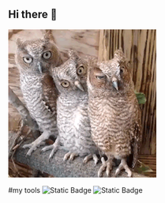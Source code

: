 ## Hi there 👋

<img src="https://github.com/Velsee/Velsee/blob/main/66f983df623a8e1620651270c0823269f5d96c64b8fe600181a8f5364f941b70.gif" alt="Unlimited" width="300">

#my tools
![Static Badge](https://img.shields.io/badge/py-python-blue?logo=python)
![Static Badge](https://img.shields.io/badge/-jupyter-black?logo=jupyter)

